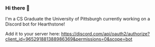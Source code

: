 ### Hi there 👋
I'm a CS Graduate the University of Pittsburgh currently working on a Discord bot for Hearthstone!

Add it to your server here: https://discord.com/api/oauth2/authorize?client_id=965291881388986369&permissions=0&scope=bot
